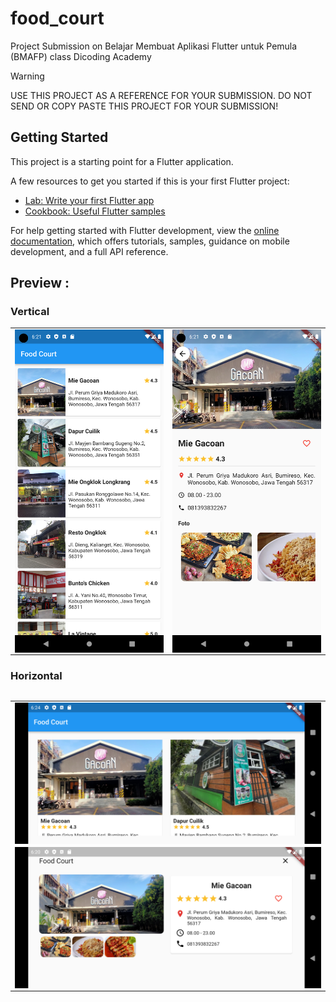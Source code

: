 # food_court

Project Submission on Belajar Membuat Aplikasi Flutter untuk Pemula (BMAFP) class Dicoding Academy

> [!Warning]
> USE THIS PROJECT AS A REFERENCE FOR YOUR SUBMISSION. DO NOT SEND OR COPY PASTE THIS PROJECT FOR YOUR SUBMISSION!

## Getting Started

This project is a starting point for a Flutter application.

A few resources to get you started if this is your first Flutter project:

- [Lab: Write your first Flutter app](https://docs.flutter.dev/get-started/codelab)
- [Cookbook: Useful Flutter samples](https://docs.flutter.dev/cookbook)

For help getting started with Flutter development, view the
[online documentation](https://docs.flutter.dev/), which offers tutorials,
samples, guidance on mobile development, and a full API reference.

## Preview :

### Vertical
<table>
    <tr>
        <td><img src="screenshots/Screenshot_1696418471.png" align="center" alt="4"</td>
        <td><img src="screenshots/Screenshot_1696418474.png" align="center" alt="4"</td>
    </tr>
<table>

### Horizontal
<table>
  <tr>
      <td><img src="screenshots/Screenshot_1696418664.png" align="center" alt="4"</td>
  </tr>
    <tr>
      <td><img src="screenshots/Screenshot_1696418422.png" align="center" alt="4"</td>
    </tr>
</table>
